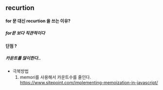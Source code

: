 ## recurtion

#### for 문 대신 recurtion 을 쓰는 이유?

##### for문 보다 직관적이다

#### 단점 ?

##### 카운트를 많이한다..

- 극복방법
  1. memori를 사용해서 카운트수를 줄인다. https://www.sitepoint.com/implementing-memoization-in-javascript/





